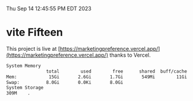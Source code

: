 Thu Sep 14 12:45:55 PM EDT 2023

# vite Fifteen


This project is live at [https://marketingpreference.vercel.app/](https://marketingpreference.vercel.app/) thanks to Vercel.

```bash
System Memory
               total        used        free      shared  buff/cache   available
Mem:            15Gi       2.6Gi       1.7Gi       549Mi        11Gi        11Gi
Swap:          8.0Gi       0.0Ki       8.0Gi
System Storage
309M	.
